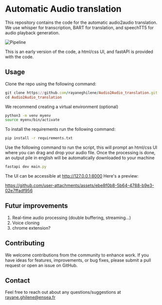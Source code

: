 # Automatic Audio translation

This repository contains the code for the automatic audio2audio translation. We use whisper for transcription, BART for translation, and speechTT5 for audio playback generation. 

![Pipeline](https://github.com/user-attachments/assets/d566590c-f649-49d8-b818-cb8777c3e74d)

This is an early version of the code, a html/css UI, and fastAPI is provided with the code. 


## Usage

Clone the repo using the following command:
```ruby
git clone https://github.com/rayaneghilene/Audio2Audio_translation.git
cd Audio2Audio_translation
```

We recommend creating a virtual environment (optional)
```bash
python3 -m venv myenv
source myenv/bin/activate 
```

To install the requirements run the following command: 
```bash
pip install -r requirements.txt
```

Use the following command to run the script, this will prompt an html/css UI where you can drag and drop your audio file. Once the processing is done, an output pile in english will be automatically downloaded to your machine

```ruby
fastapi dev main.py
```

The UI can be accessible at http://127.0.0.1:8000 
Here's a preview:



https://github.com/user-attachments/assets/ebe8f0b8-5b64-4788-b9e3-02e7ffadf956


## Futur improvements
1. Real-time audio processing (double buffering, streaming...)
2. Voice cloning
3. chrome extension?

## Contributing
We welcome contributions from the community to enhance work. If you have ideas for features, improvements, or bug fixes, please submit a pull request or open an issue on GitHub.

## Contact
Feel free to reach out about any questions/suggestions at rayane.ghilene@ensea.fr
